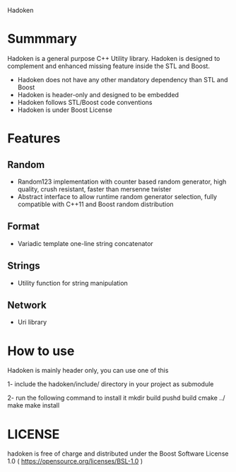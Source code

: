 
Hadoken

# Summmary

 Hadoken is a general purpose C++ Utility library. Hadoken is designed to complement and enhanced missing feature inside the STL and Boost.

- Hadoken does not have any other mandatory dependency than STL and Boost 
- Hadoken is header-only and designed to be embedded
- Hadoken follows STL/Boost code conventions
- Hadoken is under Boost License

# Features

## Random

 - Random123 implementation with counter based random generator, high quality, crush resistant, faster than mersenne twister
 - Abstract interface to allow runtime random generator selection, fully compatible with C++11 and Boost random distribution

## Format
 - Variadic template one-line string concatenator

## Strings
 - Utility function for string manipulation

## Network
 - Uri library
 


# How to use
Hadoken is mainly header only, you can use one of this

1- include the hadoken/include/ directory in your project as submodule

2- run the following command to install it
mkdir build
pushd build
cmake  ../
make
make install


# LICENSE
hadoken is free of charge and distributed under the Boost Software License 1.0 ( https://opensource.org/licenses/BSL-1.0 )




